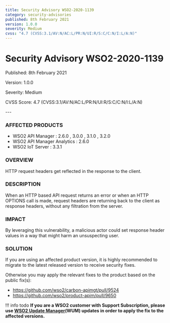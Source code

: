```yaml
---
title: Security Advisory WSO2-2020-1139
category: security-advisories
published: 8th February 2021
version: 1.0.0
severity: Medium
cvss: "4.7 (CVSS:3.1/AV:N/AC:L/PR:N/UI:R/S:C/C:N/I:L/A:N)"
---
```


# Security Advisory WSO2-2020-1139

<p class="doc-info">Published: 8th February 2021</p>
<p class="doc-info">Version: 1.0.0</p>
<p class="doc-info">Severity: Medium</p>
<p class="doc-info">CVSS Score: 4.7 (CVSS:3.1/AV:N/AC:L/PR:N/UI:R/S:C/C:N/I:L/A:N)</p>
---

### AFFECTED PRODUCTS
* WSO2 API Manager : 2.6.0 , 3.0.0 , 3.1.0 , 3.2.0
* WSO2 API Manager Analytics : 2.6.0 
* WSO2 IoT Server : 3.3.1


### OVERVIEW
HTTP request headers get reflected in the response to the client.


### DESCRIPTION
When an HTTP based API request returns an error or when an HTTP OPTIONS call is made, request headers are returning back to the client as response headers, without any filtration from the server.


### IMPACT
By leveraging this vulnerability, a malicious actor could set response header values in a way that might harm an unsuspecting user.


### SOLUTION
If you are using an affected product version, it is highly recommended to migrate to the latest released version to receive security fixes.

Otherwise you may apply the relevant fixes to the product based on the public fix(s):

* https://github.com/wso2/carbon-apimgt/pull/9524
* https://github.com/wso2/product-apim/pull/9650


!!! info todo
    **If you are a WSO2 customer with Support Subscription, please use [WSO2 Update Manager](https://wso2.com/updates/wum)(WUM) updates in order to apply the fix to the affected versions.**
